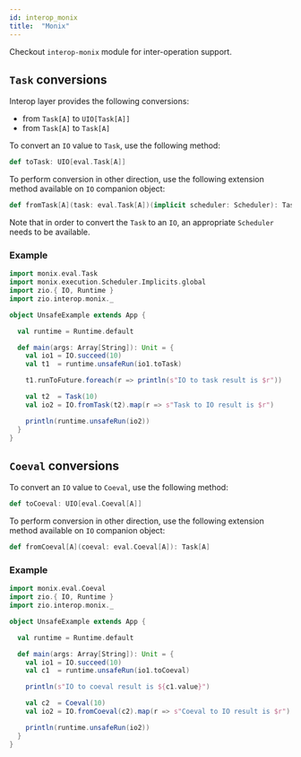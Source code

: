 ```yaml
---
id: interop_monix
title:  "Monix"
---
```


Checkout `interop-monix` module for inter-operation support.

## `Task` conversions

Interop layer provides the following conversions:

- from `Task[A]` to `UIO[Task[A]]`
- from `Task[A]` to `Task[A]`

To convert an `IO` value to `Task`, use the following method:

```scala
def toTask: UIO[eval.Task[A]]
```

To perform conversion in other direction, use the following extension method
available on `IO` companion object:

```scala
def fromTask[A](task: eval.Task[A])(implicit scheduler: Scheduler): Task[A]
```

Note that in order to convert the `Task` to an `IO`, an appropriate `Scheduler`
needs to be available.

### Example

```scala mdoc
import monix.eval.Task
import monix.execution.Scheduler.Implicits.global
import zio.{ IO, Runtime }
import zio.interop.monix._

object UnsafeExample extends App {

  val runtime = Runtime.default

  def main(args: Array[String]): Unit = {
    val io1 = IO.succeed(10)
    val t1  = runtime.unsafeRun(io1.toTask)

    t1.runToFuture.foreach(r => println(s"IO to task result is $r"))

    val t2  = Task(10)
    val io2 = IO.fromTask(t2).map(r => s"Task to IO result is $r")

    println(runtime.unsafeRun(io2))
  }
}
```

## `Coeval` conversions

To convert an `IO` value to `Coeval`, use the following method:

```scala
def toCoeval: UIO[eval.Coeval[A]]
```

To perform conversion in other direction, use the following extension method
available on `IO` companion object:

```scala
def fromCoeval[A](coeval: eval.Coeval[A]): Task[A]
```

### Example

```scala mdoc:reset
import monix.eval.Coeval
import zio.{ IO, Runtime }
import zio.interop.monix._

object UnsafeExample extends App {

  val runtime = Runtime.default

  def main(args: Array[String]): Unit = {
    val io1 = IO.succeed(10)
    val c1  = runtime.unsafeRun(io1.toCoeval) 

    println(s"IO to coeval result is ${c1.value}")

    val c2  = Coeval(10)
    val io2 = IO.fromCoeval(c2).map(r => s"Coeval to IO result is $r")

    println(runtime.unsafeRun(io2))
  }
}
```
